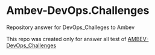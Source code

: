 # Ambev-DevOps.Challenges
Repository answer for DevOps_Challeges to Ambev


This repo was created only for answer all test of 
[AMBEV-DevOps_Challenges](https://github.com/cervejaria-ambev/DevOps_Challenges/)
